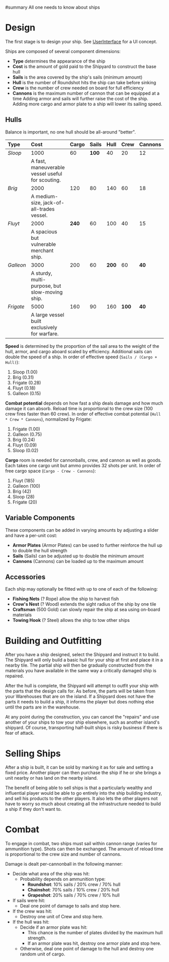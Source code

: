 ﻿#summary All one needs to know about ships

# Design #
The first stage is to design your ship. See [UserInterface](UserInterface.md) for a UI concept.

Ships are composed of several component dimensions:
  * **Type** determines the appearance of the ship
  * **Cost** is the amount of gold paid to the Shipyard to construct the base hull
  * **Sails** is the area covered by the ship's sails (minimum amount)
  * **Hull** is the number of Roundshot hits the ship can take before sinking
  * **Crew** is the number of crew needed on board for full efficiency
  * **Cannons** is the maximum number of cannon that can be equipped at a time
Adding armor and sails will further raise the cost of the ship. Adding more cargo and armor plate to a ship will lower its sailing speed.

## Hulls ##
Balance is important, no one hull should be all-around "better".

| **Type**    | **Cost** | **Cargo** | **Sails** | **Hull** | **Crew** | **Cannons** |
|:------------|:---------|:----------|:----------|:---------|:---------|:------------|
| _Sloop_   | 1000   | 60      | **100**   | 40     | 20     | 12        |
|  | A fast, maneuverable vessel useful for scouting.              | | | | | |
| _Brig_    | 2000   | 120     | 80      | 140    | 60     | 18        |
|  | A medium-size, jack-of-all-trades vessel.                     | | | | | |
| _Fluyt_   | 2000   | **240**   | 60      | 100    | 40     | 15        |
|  | A spacious but vulnerable merchant ship.                      | | | | | |
| _Galleon_ | 3000   | 200     | 60      | **200**  | 60     | **40**      |
|  | A sturdy, multi-purpose, but slow-moving ship.                | | | | | |
| _Frigate_ | 5000   | 160     | 90      | 160    | **100**  | **40**      |
|  | A large vessel built exclusively for warfare.                 | | | | | |

**Speed** is determined by the proportion of the sail area to the weight of the hull, armor, and cargo aboard scaled by efficiency. Additional sails can double the speed of a ship. In order of effective speed (`Sails / (Cargo + Hull)`):
  1. Sloop (1.00)
  1. Brig (0.31)
  1. Frigate (0.28)
  1. Fluyt (0.18)
  1. Galleon (0.15)

**Combat potential** depends on how fast a ship deals damage and how much damage it can absorb. Reload time is proportional to the crew size (100 crew fires faster than 60 crew). In order of effective combat potential (`Hull * Crew * Cannons`), normalized by Frigate:
  1. Frigate (1.00)
  1. Galleon (0.75)
  1. Brig (0.24)
  1. Fluyt (0.09)
  1. Sloop (0.02)

**Cargo** room is needed for cannonballs, crew, and cannon as well as goods. Each takes one cargo unit but ammo provides 32 shots per unit. In order of free cargo space (`Cargo - Crew - Cannons`):
  1. Fluyt (185)
  1. Galleon (100)
  1. Brig (42)
  1. Sloop (28)
  1. Frigate (20)

## Variable Components ##
These components can be added in varying amounts by adjusting a slider and have a per-unit cost:
  * **Armor Plates** (Armor Plates) can be used to further reinforce the hull up to double the hull strength
  * **Sails** (Sails) can be adjusted up to double the minimum amount
  * **Cannons** (Cannons) can be loaded up to the maximum amount

## Accessories ##
Each ship may optionally be fitted with up to one of each of the following:
  * **Fishing Nets** (? Rope) allow the ship to harvest fish
  * **Crow's Nest** (? Wood) extends the sight radius of the ship by one tile
  * **Craftsman** (500 Gold) can slowly repair the ship at sea using on-board materials
  * **Towing Hook** (? Steel) allows the ship to tow other ships

# Building and Outfitting #
After you have a ship designed, select the Shipyard and instruct it to build. The Shipyard will only build a basic hull for your ship at first and place it in a nearby tile. The partial ship will then be gradually constructed from the materials you have available in the same way a critically damaged ship is repaired.

After the hull is complete, the Shipyard will attempt to outfit your ship with the parts that the design calls for. As before, the parts will be taken from your Warehouses that are on the island. If a Shipyard does not have the parts it needs to build a ship, it informs the player but does nothing else until the parts are in the warehouse.

At any point during the construction, you can cancel the "repairs" and use another of your ships to tow your ship elsewhere, such as another island's shipyard. Of course, transporting half-built ships is risky business if there is fear of attack.

# Selling Ships #
After a ship is built, it can be sold by marking it as for sale and setting a fixed price. Another player can then purchase the ship if he or she brings a unit nearby or has land on the nearby island.

The benefit of being able to sell ships is that a particularly wealthy and influential player would be able to go entirely into the ship building industry, and sell his products to the other players. It also lets the other players not have to worry so much about creating all the infrastructure needed to build a ship if they don't want to.

# Combat #
To engage in combat, two ships must sail within cannon range (varies for ammunition type). Shots can then be exchanged. The amount of reload time is proportional to the crew size and number of cannons.

Damage is dealt per-cannonball in the following manner:
  * Decide what area of the ship was hit:
    * Probability depends on ammunition type:
      * **Roundshot**: 10% sails / 20% crew / 70% hull
      * **Chainshot**: 70% sails / 10% crew / 20% hull
      * **Grapeshot**: 20% sails / 70% crew / 10% hull
  * If sails were hit:
    * Deal one point of damage to sails and stop here.
  * If the crew was hit:
    * Destroy one unit of Crew and stop here.
  * If the hull was hit:
    * Decide if an armor plate was hit:
      * This chance is the number of plates divided by the maximum hull strength.
      * If an armor plate was hit, destroy one armor plate and stop here.
    * Otherwise, deal one point of damage to the hull and destroy one random unit of cargo.